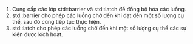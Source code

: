 ﻿1. Cung cấp các lớp std::barrier và std::latch để đồng bộ hóa các luồng.
2. std::barrier cho phép các luồng chờ đến khi đạt đến một số lượng cụ thể, sau đó cùng tiếp tục thực hiện.
3. std::latch cho phép các luồng chờ đến khi một số lượng cụ thể các sự kiện được kích hoạt.